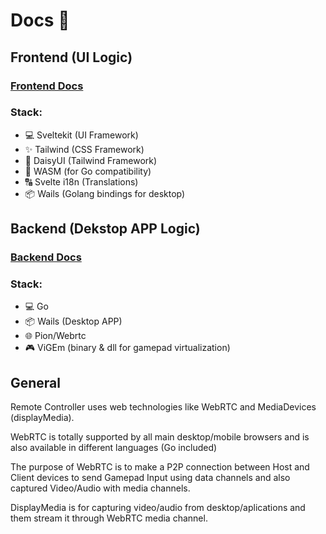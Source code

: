 # Docs 📘

## Frontend (UI Logic)

### [Frontend Docs](./FRONTEND.md)

### Stack:

- 💻 Sveltekit  (UI Framework)
- ✨ Tailwind  (CSS Framework)
- 💅 DaisyUI  (Tailwind Framework)
- 🔢 WASM (for Go compatibility) 
- 🔠 Svelte i18n (Translations) 
- 📦 Wails (Golang bindings for desktop)

## Backend (Dekstop APP Logic)

### [Backend Docs](./BACKEND.md)

### Stack:

- 💻 Go
- 📦 Wails (Desktop APP)
- 🌐 Pion/Webrtc
- 🎮 ViGEm (binary & dll for gamepad virtualization)

## General 

Remote Controller uses web technologies like WebRTC and MediaDevices (displayMedia).

WebRTC is totally supported by all main desktop/mobile browsers and is also available in different languages (Go included)

The purpose of WebRTC is to make a P2P connection between Host and Client devices to send Gamepad Input using data channels and also captured Video/Audio with media channels. 

DisplayMedia is for capturing video/audio from desktop/aplications and them stream it through WebRTC media channel.